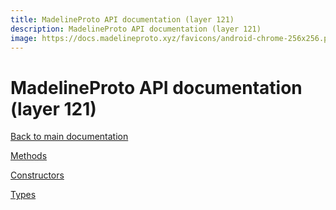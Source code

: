 ```yaml
---
title: MadelineProto API documentation (layer 121)
description: MadelineProto API documentation (layer 121)
image: https://docs.madelineproto.xyz/favicons/android-chrome-256x256.png
---
```

# MadelineProto API documentation (layer 121)

[Back to main documentation](..)  


[Methods](methods/)

[Constructors](constructors/)

[Types](types/)

